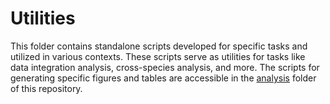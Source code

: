 # Utilities

This folder contains standalone scripts developed for specific tasks and utilized in various contexts. These scripts serve as utilities for tasks like data integration analysis, cross-species analysis, and more. The scripts for generating specific figures and tables are accessible in the [analysis](../analysis) folder of this repository.

